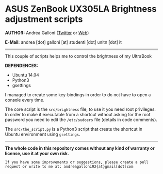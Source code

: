 # ASUS ZenBook UX305LA Brightness adjustment scripts


**AUTHOR:** Andrea Galloni ([Twitter](https://twitter.com/andreagalloni92) or [Web](http://www.andreagalloni.eu))

**E-Mail:** andrea [dot] galloni [at] studenti [dot] unitn [dot] it

---


This couple of scripts helps me to control the brightness of my UltraBook

**DEPENDENCES:**
  + Ubuntu 14.04
  + Python3
  + gsettings


I managed to create some key-bindings in order to do not have to open a console every time.

The core script is the `src/brightness` file, to use it you need root privileges.
In order to make it executable from a shortcut without asking for the root password
you need to edit the `/etc/sudoers` file (details in code comments).

The `src/the_script.py` is a Python3 script that create the shortcut in Ubuntu environment using `gsettings`.


---

**The whole code in this repository comes without any kind of warranty or license, use it at your own risk.**

`If you have some improvements or suggestions, please create a pull request or write to me at: andreagalloni92{at}gmail[dot]com`
